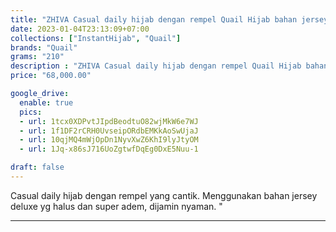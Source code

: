 ```yaml
---
title: "ZHIVA Casual daily hijab dengan rempel Quail Hijab bahan jersey"
date: 2023-01-04T23:13:09+07:00
collections: ["InstantHijab", "Quail"]
brands: "Quail"
grams: "210"
description : "ZHIVA Casual daily hijab dengan rempel Quail Hijab bahan jersey"
price: "68,000.00"

google_drive:
  enable: true
  pics:
  - url: 1tcx0XDPvtJIpdBeodtuO82wjMkW6e7WJ
  - url: 1f1DF2rCRH0UvseipORdbEMKkAoSwUjaJ
  - url: 10qjMQ4mWjOpDn1NyvXwZ6KhI9lyJtyOM
  - url: 1Jq-x86sJ716UoZgtwfDqEg0DxE5Nuu-1

draft: false
---
```


Casual daily hijab dengan rempel yang cantik. Menggunakan bahan jersey deluxe yg halus dan super adem, dijamin nyaman.
"

----------    
 
